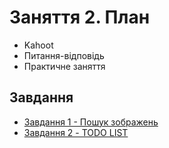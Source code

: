 # Заняття 2. План

- Kahoot
- Питання-відповідь
- Практичне заняття

## Завдання

- [Завдання 1 - Пошук зображень](./task%231.md)
- [Завдання 2 - TODO LIST](./task%232.md)
